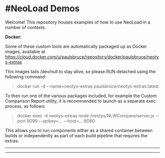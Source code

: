 #NeoLoad Demos
===================


Welcome! This repository houses examples of how to use NeoLoad in a number of contexts.

**Docker:**

Some of these custom tools are automatically packaged up as Docker images, available at
 https://cloud.docker.com/u/paulsbruce/repository/docker/paulsbruce/neotys-extras

This images tails /dev/null to stay alive, so please RUN detached using the following command:

> docker run -d --name=neotys-extras paulsbruce/neotys-extras:latest

To then run one of the various packages included, for example the Custom Comparison Report utility,
 it is recommended to launch as a separate exec process, as follows:

> docker exec -it neotys-extras node /neotys/NLWCompare/server.js --port 9099 --apikey=... --host=...:8080

This allows you to run components either as a shared container between builds or
 independently as part of each build pipeline that requires the extras.


----------


----------
